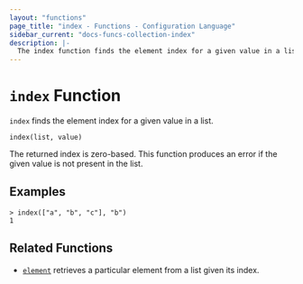 ```yaml
---
layout: "functions"
page_title: "index - Functions - Configuration Language"
sidebar_current: "docs-funcs-collection-index"
description: |-
  The index function finds the element index for a given value in a list.
---
```


# `index` Function


`index` finds the element index for a given value in a list.

```hcl
index(list, value)
```

The returned index is zero-based. This function produces an error if the given
value is not present in the list.

## Examples

```
> index(["a", "b", "c"], "b")
1
```

## Related Functions

* [`element`](./element.html) retrieves a particular element from a list given
  its index.
